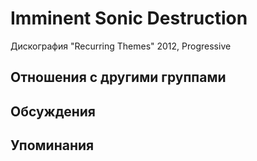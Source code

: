 # Imminent Sonic Destruction

Дискография
"Recurring Themes" 2012, Progressive

## Отношения с другими группами


## Обсуждения


## Упоминания

